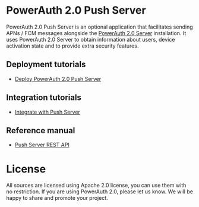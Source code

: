 # PowerAuth 2.0 Push Server

PowerAuth 2.0 Push Server is an optional application that facilitates sending APNs / FCM messages alongside the [PowerAuth 2.0 Server](https://github.com/lime-company/lime-security-powerauth) installation. It uses PowerAuth 2.0 Server to obtain information about users, device activation state and to provide extra security features.

## Deployment tutorials

- [Deploy PowerAuth 2.0 Push Server](https://github.com/lime-company/lime-security-powerauth-push/wiki/Deploying-Push-Server)

## Integration tutorials

- [Integrate with Push Server](https://github.com/lime-company/lime-security-powerauth-push/wiki/Push-Server-Integration)

## Reference manual

- [Push Server REST API](https://github.com/lime-company/lime-security-powerauth-push/wiki/Push-Server-API)

# License

All sources are licensed using Apache 2.0 license, you can use them with no restriction. If you are using PowerAuth 2.0, please let us know. We will be happy to share and promote your project.

